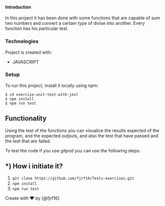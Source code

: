 #### Introduction

In this project it has been done with some functions that are capable of sum two numbers and convert a certain type of divise into another. Every function has his particular test.

### Technologies
Project is created with:
* JAVASCRIPT

### Setup
To run this project, install it locally using npm:

```
$ cd exercise-unit-test-with-jest
$ npm install
$ npm run test
```
## Functionality
Using the test of the functions you can visualice the results expected of the program, and the expected outputs, and also the test that have passed and the test that are failed.


To test the code if you use gitpod you can use the following steps:

## *) How i initiate it?

1) `git clone https://github.com/fjrf16/Tests-exercises.git`
2) `npm install`
3) `npm run test`

Create with ❤️ by [@fjrf16]